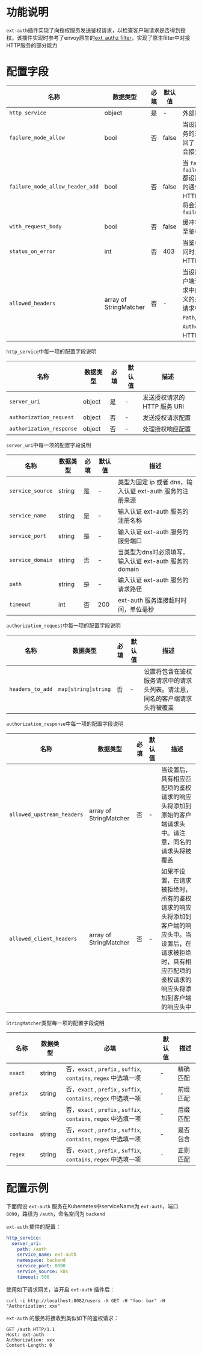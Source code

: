 # 功能说明

`ext-auth`插件实现了向授权服务发送鉴权请求，以检查客户端请求是否得到授权。该插件实现时参考了envoy原生的[ext_authz filter](https://www.envoyproxy.io/docs/envoy/latest/configuration/http/http_filters/ext_authz_filter)，实现了原生filter中对接HTTP服务的部分能力



# 配置字段

| 名称                            | 数据类型               | 必填 | 默认值 | 描述                                                         |
| ------------------------------- | ---------------------- | ---- | ------ | ------------------------------------------------------------ |
| `http_service`                  | object                 | 是   | -      | 外部授权服务配置                                             |
| `failure_mode_allow`            | bool                   | 否   | false  | 当设置为 true 时，即使与授权服务的通信失败，或者授权服务返回了 HTTP 5xx 错误，过滤器仍会接受客户端请求 |
| `failure_mode_allow_header_add` | bool                   | 否   | false  | 当 `failure_mode_allow` 和 `failure_mode_allow_header_add` 都设置为 true 时，若与授权服务的通信失败，或授权服务返回了 HTTP 5xx 错误，那么请求头中将会添加 `x-envoy-auth-failure-mode-allowed: true` |
| `with_request_body`             | bool                   | 否   | false  | 缓冲客户端请求体，并将其发送至鉴权请求中                     |
| `status_on_error`               | int                    | 否   | 403    | 当鉴权服务器返回错误或无法访问时，设置返回给客户端的 HTTP 状态码。默认状态码是 `403` |
| `allowed_headers`               | array of StringMatcher | 否   | -      | 当设置后，具有相应匹配项的客户端请求头将添加到鉴权服务请求中的请求头中。除了用户自定义的头部匹配规则外，鉴权服务请求中会自动包含`Host`, `Method`, `Path`, `Content-Length` 和 `Authorization`这几个关键的HTTP头 |

`http_service`中每一项的配置字段说明

| 名称                     | 数据类型 | 必填 | 默认值 | 描述                         |
| ------------------------ | -------- | ---- | ------ | ---------------------------- |
| `server_uri`             | object   | 是   | -      | 发送授权请求的 HTTP 服务 URI |
| `authorization_request`  | object   | 否   | -      | 发送授权请求配置             |
| `authorization_response` | object   | 否   | -      | 处理授权响应配置             |

`server_uri`中每一项的配置字段说明

| 名称             | 数据类型 | 必填 | 默认值 | 描述                                                     |
| ---------------- | -------- | ---- | ------ | -------------------------------------------------------- |
| `service_source` | string   | 是   | -      | 类型为固定 ip 或者 dns，输入认证 ext-auth 服务的注册来源 |
| `service_name`   | string   | 是   | -      | 输入认证 ext-auth 服务的注册名称                         |
| `service_port`   | string   | 是   | -      | 输入认证 ext-auth 服务的服务端口                         |
| `service_domain` | string   | 否   | -      | 当类型为dns时必须填写，输入认证 ext-auth 服务的domain    |
| `path`           | string   | 是   | -      | 输入认证 ext-auth 服务的请求路径                         |
| `timeout`        | int      | 否   | 200    | ext-auth 服务连接超时时间，单位毫秒                      |

`authorization_request`中每一项的配置字段说明

| 名称             | 数据类型            | 必填 | 默认值 | 描述                                                         |
| ---------------- | ------------------- | ---- | ------ | ------------------------------------------------------------ |
| `headers_to_add` | `map[string]string` | 否   | -      | 设置将包含在鉴权服务请求中的请求头列表。请注意，同名的客户端请求头将被覆盖 |

`authorization_response`中每一项的配置字段说明

| 名称                       | 数据类型               | 必填 | 默认值 | 描述                                                                              |
| -------------------------- | ---------------------- | ---- | ------ |---------------------------------------------------------------------------------|
| `allowed_upstream_headers` | array of StringMatcher | 否   | -      | 当设置后，具有相应匹配项的鉴权请求的响应头将添加到原始的客户端请求头中。请注意，同名的请求头将被覆盖                              |
| `allowed_client_headers`   | array of StringMatcher | 否   | -      | 如果不设置，在请求被拒绝时，所有的鉴权请求的响应头将添加到客户端的响应头中。当设置后，在请求被拒绝时，具有相应匹配项的鉴权请求的响应头将添加到客户端的响应头中 |

`StringMatcher`类型每一项的配置字段说明

| 名称       | 数据类型 | 必填                                                         | 默认值 | 描述     |
| ---------- | -------- | ------------------------------------------------------------ | ------ | -------- |
| `exact`    | string   | 否，`exact` , `prefix` , `suffix`, `contains`, `regex` 中选填一项 | -      | 精确匹配 |
| `prefix`   | string   | 否，`exact` , `prefix` , `suffix`, `contains`, `regex` 中选填一项 | -      | 前缀匹配 |
| `suffix`   | string   | 否，`exact` , `prefix` , `suffix`, `contains`, `regex` 中选填一项 | -      | 后缀匹配 |
| `contains` | string   | 否，`exact` , `prefix` , `suffix`, `contains`, `regex` 中选填一项 | -      | 是否包含 |
| `regex`    | string   | 否，`exact` , `prefix` , `suffix`, `contains`, `regex` 中选填一项 | -      | 正则匹配 |



# 配置示例

下面假设 `ext-auth` 服务在Kubernetes中serviceName为 `ext-auth`，端口 `8090`，路径为 `/auth`，命名空间为 `backend`

`ext-auth` 插件的配置：

```yaml
http_service:
  server_uri:
    path: /auth
    service_name: ext-auth
    namespace: backend
    service_port: 8090
    service_source: k8s
    timeout: 500
```

使用如下请求网关，当开启 `ext-auth` 插件后：

```shell
curl -i http://localhost:8082/users -X GET -H "foo: bar" -H "Authorization: xxx"
```

`ext-auth` 的服务将接收到类似如下的鉴权请求：

```
GET /auth HTTP/1.1
Host: ext-auth
Authorization: xxx
Content-Length: 0
```

